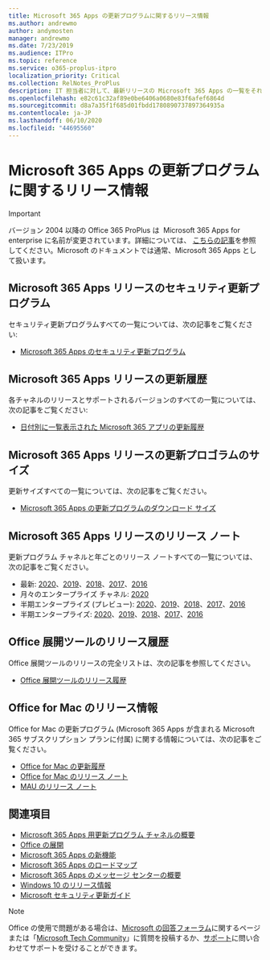 ```yaml
---
title: Microsoft 365 Apps の更新プログラムに関するリリース情報
ms.author: andrewmo
author: andymosten
manager: andrewmo
ms.date: 7/23/2019
ms.audience: ITPro
ms.topic: reference
ms.service: o365-proplus-itpro
localization_priority: Critical
ms.collection: RelNotes_ProPlus
description: IT 担当者に対して、最新リリースの Microsoft 365 Apps の一覧をそれぞれの更新プログラム チャネルごとに、リリース ノートへのリンクと更新履歴を含めて提供します
ms.openlocfilehash: e82c61c32af89e0be6406a0680e83f6afef6864d
ms.sourcegitcommit: d8a7a35f1f685d01fbdd1780890737897364935a
ms.contentlocale: ja-JP
ms.lasthandoff: 06/10/2020
ms.locfileid: "44695560"
---
```

# <a name="release-information-for-updates-to-microsoft-365-apps"></a>Microsoft 365 Apps の更新プログラムに関するリリース情報


> [!IMPORTANT]
>バージョン 2004 以降の Office 365 ProPlus は  Microsoft 365 Apps for enterprise に名前が変更されています。詳細については、 [こちらの記事](https://go.microsoft.com/fwlink/p/?linkid=2123420)を参照してください。Microsoft のドキュメントでは通常、Microsoft 365 Apps として扱います。


## <a name="security-updates-for-microsoft-365-apps-releases"></a>Microsoft 365 Apps リリースのセキュリティ更新プログラム

セキュリティ更新プログラムすべての一覧については、次の記事をご覧ください:
 - [Microsoft 365 Apps のセキュリティ更新プログラム](microsoft365-apps-security-updates.md)


## <a name="update-history-for-microsoft-365-apps-releases"></a>Microsoft 365 Apps リリースの更新履歴

各チャネルのリリースとサポートされるバージョンのすべての一覧については、次の記事をご覧ください:

- [日付別に一覧表示された Microsoft 365 アプリの更新履歴](update-history-microsoft365-apps-by-date.md)


 ## <a name="update-sizes-for-microsoft-365-apps-releases"></a>Microsoft 365 Apps リリースの更新プロゴラムのサイズ

更新サイズすべての一覧については、次の記事をご覧ください。
 - [Microsoft 365 Apps の更新プログラムのダウンロード サイズ](download-sizes-microsoft365-apps-updates.md)

## <a name="release-notes-for-microsoft-365-apps-releases"></a>Microsoft 365 Apps リリースのリリース ノート

更新プログラム チャネルと年ごとのリリース ノートすべての一覧については、次の記事をご覧ください。
 - 最新: [2020](current-channel.md)、[2019](monthly-channel-2019.md)、[2018](monthly-channel-2018.md)、[2017](monthly-channel-2017.md)、[2016](monthly-channel-2016.md)
 - 月々のエンタープライズ チャネル: [2020](monthly-enterprise-channel.md)
 - 半期エンタープライズ (プレビュー): [2020](semi-annual-enterprise-channel-preview.md)、[2019](semi-annual-channel-targeted-2019.md)、[2018](semi-annual-channel-targeted-2018.md)、[2017](semi-annual-channel-targeted-2017.md)、[2016](semi-annual-channel-targeted-2016.md)
 - 半期エンタープライズ: [2020](semi-annual-enterprise-channel.md)、[2019](semi-annual-channel-2019.md)、[2018](semi-annual-channel-2018.md)、[2017](semi-annual-channel-2017.md)、[2016](semi-annual-channel-2016.md)

 ## <a name="release-history-for-office-deployment-tool"></a>Office 展開ツールのリリース履歴
 Office 展開ツールのリリースの完全リストは、次の記事を参照してください。
 - [Office 展開ツールのリリース履歴](ODT-release-history.md)

## <a name="office-for-mac-release-information"></a>Office for Mac のリリース情報

Office for Mac の更新プログラム (Microsoft 365 Apps が含まれる Microsoft 365 サブスクリプション プランに付属) に関する情報については、次の記事をご覧ください。
 - [Office for Mac の更新履歴](update-history-office-for-mac.md)
 - [Office for Mac のリリース ノート](release-notes-office-for-mac.md)
 - [MAU のリリース ノート](release-history-microsoft-autoupdate.md)


## <a name="related-topics"></a>関連項目

- [Microsoft 365 Apps 用更新プログラム チャネルの概要](https://docs.microsoft.com/deployoffice/overview-of-update-channels-for-office-365-proplus)
- [Office の展開](https://docs.microsoft.com/deployoffice/)
- [Microsoft 365 Apps の新機能](https://support.office.com/article/95c8d81d-08ba-42c1-914f-bca4603e1426)
- [Microsoft 365 Apps のロードマップ](https://products.office.com/business/office-365-roadmap)
- [Microsoft 365 Apps のメッセージ センターの概要](https://support.office.com/article/38fb3333-bfcc-4340-a37b-deda509c2093)
- [Windows 10 のリリース情報](https://www.microsoft.com/itpro/windows-10/release-information)
- [Microsoft セキュリティ更新ガイド](https://portal.msrc.microsoft.com/)

> [!NOTE]
> Office の使用で問題がある場合は、[Microsoft の回答フォーラム](https://answers.microsoft.com/)に関するページまたは「[Microsoft Tech Community](https://techcommunity.microsoft.com/)」に質問を投稿するか、[サポート](https://support.microsoft.com/contactus)に問い合わせてサポートを受けることができます。
